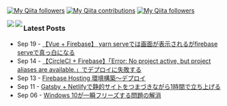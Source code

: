 <!--
**kyonc5/kyonc5** is a ✨ _special_ ✨ repository because its `README.md` (this file) appears on your GitHub profile.

Here are some ideas to get you started:

- 🔭 I’m currently working on ...
- 🌱 I’m currently learning ...
- 👯 I’m looking to collaborate on ...
- 🤔 I’m looking for help with ...
- 💬 Ask me about ...
- 📫 How to reach me: ...
- 😄 Pronouns: ...
- ⚡ Fun fact: ...
-->
[![My Qiita followers](http://qiita-badge.apiapi.app/s/kyonc5/posts.svg)](http://qiita.com/kyonc5) [![My Qiita contributions](http://qiita-badge.apiapi.app/s/kyonc5/contributions.svg)](http://qiita.com/kyonc5) [![My Qiita followers](http://qiita-badge.apiapi.app/s/kyonc5/followers.svg)](http://qiita.com/kyonc5)

<a href="https://github.com/anuraghazra/github-readme-stats">
  <img align="left" src="https://github-readme-stats-kyonc5.vercel.app/api?username=kyonc5&show_icons=true&count_private=true&theme=vue-dark" />
</a>
<a href="https://github.com/anuraghazra/github-readme-stats">
  <img align="left" src="https://github-readme-stats-kyonc5.vercel.app/api/top-langs/?username=kyonc5&theme=vue-dark&layout=compact" />
</a>

### Latest Posts
<!-- feed start -->
- Sep 19 - [【Vue + Firebase】 yarn serveでは画面が表示されるがfirebase serveで真っ白になる](https://qiita.com/kyonc5/items/3541b6512894860106e3)
- Sep 14 - [【CircleCI + Firebase】「Error: No project active, but project aliases are available.」でデプロイに失敗する](https://qiita.com/kyonc5/items/ea1975b493ed9125e892)
- Sep 13 - [Firebase Hosting 環境構築～デプロイ](https://qiita.com/kyonc5/items/27295ddebe5bf40cdb1f)
- Sep 11 - [Gatsby + Netlifyで静的サイトをつまづきながら1時間で立ち上げる](https://qiita.com/kyonc5/items/fd498c534dfb4a4bc011)
- Sep 06 - [Windows 10が一瞬フリーズする問題の解消](https://qiita.com/kyonc5/items/049d55871acacb667414)
<!-- feed end -->
